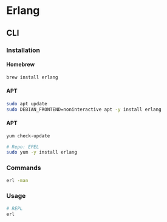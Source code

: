 # Erlang

## CLI

### Installation

#### Homebrew

```sh
brew install erlang
```

#### APT

```sh
sudo apt update
sudo DEBIAN_FRONTEND=noninteractive apt -y install erlang
```

#### APT

```sh
yum check-update

# Repo: EPEL
sudo yum -y install erlang
```

### Commands

```sh
erl -man
```

### Usage

```sh
# REPL
erl
```
